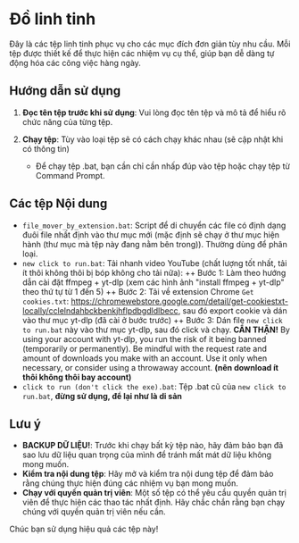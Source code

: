 # Đồ linh tinh

Đây là các tệp linh tinh phục vụ cho các mục đích đơn giản tùy nhu cầu. Mỗi tệp được thiết kế để thực hiện các nhiệm vụ cụ thể, giúp bạn dễ dàng tự động hóa các công việc hàng ngày.

## Hướng dẫn sử dụng

1. **Đọc tên tệp trước khi sử dụng**:
   Vui lòng đọc tên tệp và mô tả để hiểu rõ chức năng của từng tệp.

2. **Chạy tệp**:
   Tùy vào loại tệp sẽ có cách chạy khác nhau (sẽ cập nhật khi có thông tin)
   - Để chạy tệp .bat, bạn cần chỉ cần nhấp đúp vào tệp hoặc chạy tệp từ Command Prompt.

## Các tệp Nội dung
- `file_mover_by_extension.bat`: Script để di chuyển các file có định dạng đuôi file nhất định vào thư mục mới (mặc định sẽ chạy ở thư mục hiện hành (thư mục mà tệp này đang nằm bên trong)). Thường dùng để phân loại.
- `new click to run.bat`: Tải nhanh video YouTube (chất lượng tốt nhất, tải ít thôi không thôi bị bóp không cho tải nữa):
++ Bước 1: Làm theo hướng dẫn cài đặt ffmpeg + yt-dlp (xem các hình ảnh "install ffmpeg + yt-dlp" theo thứ tự từ 1 đến 5)
++ Bước 2: Tải về extension Chrome `Get cookies.txt`: https://chromewebstore.google.com/detail/get-cookiestxt-locally/cclelndahbckbenkjhflpdbgdldlbecc, sau đó export cookie và dán vào thư mục yt-dlp (đã cài ở bước trước)
++ Bước 3: Dán file `new click to run.bat` này vào thư mục yt-dlp, sau đó click và chạy.
**CẨN THẬN!** By using your account with yt-dlp, you run the risk of it being banned (temporarily or permanently). Be mindful with the request rate and amount of downloads you make with an account. Use it only when necessary, or consider using a throwaway account. **(nên download ít thôi không thôi bay account)**
- `click to run (don't click the exe).bat`: Tệp .bat cũ của `new click to run.bat`, **đừng sử dụng, để lại như là di sản**
## Lưu ý
- **BACKUP DỮ LIỆU!**: Trước khi chạy bất kỳ tệp nào, hãy đảm bảo bạn đã sao lưu dữ liệu quan trọng của mình để tránh mất mát dữ liệu không mong muốn.
- **Kiểm tra nội dung tệp**: Hãy mở và kiểm tra nội dung tệp để đảm bảo rằng chúng thực hiện đúng các nhiệm vụ bạn mong muốn.
- **Chạy với quyền quản trị viên**: Một số tệp có thể yêu cầu quyền quản trị viên để thực hiện các thao tác nhất định. Hãy chắc chắn rằng bạn chạy chúng với quyền quản trị viên nếu cần.

Chúc bạn sử dụng hiệu quả các tệp này!
